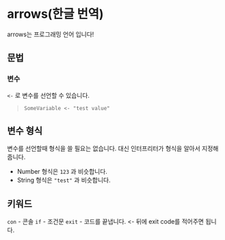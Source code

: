 # arrows(한글 번역)
arrows는 프로그래밍 언어 입니다!

## 문법
### 변수
`<-` 로 변수를 선언할 수 있습니다.
> ```SomeVariable <- "test value"```

## 변수 형식
변수를 선언할때 형식을 쓸 필요는 없습니다. 대신 인터프리터가 형식을 알아서 지정해 줍니다.
* Number 형식은 `123` 과 비슷합니다.
* String 형식은 `"test"` 과 비슷합니다.

## 키워드
`con` - 콘솔
`if` - 조건문
`exit` - 코드를 끝냅니다. <- 뒤에 exit code를 적어주면 됩니다.
